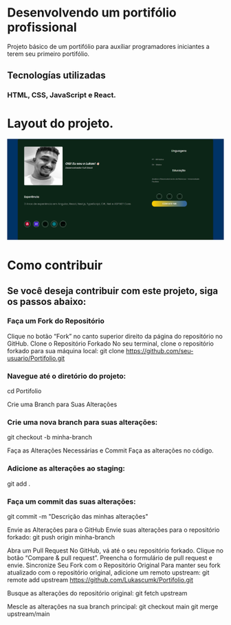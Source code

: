 # Desenvolvendo um portifólio profissional

Projeto básico de um portifólio para auxíliar programadores iniciantes a terem seu primeiro portifólio.

## Tecnologías utilizadas 
### HTML, CSS, JavaScript e React.



# Layout do projeto.

![Layout](my-portifolio/public/layout.png)


# Como contribuir

## Se você deseja contribuir com este projeto, siga os passos abaixo:

### Faça um Fork do Repositório
Clique no botão “Fork” no canto superior direito da página do repositório no GitHub.
Clone o Repositório Forkado
No seu terminal, clone o repositório forkado para sua máquina local:
git clone https://github.com/seu-usuario/Portifolio.git

### Navegue até o diretório do projeto:
cd Portifolio

Crie uma Branch para Suas Alterações

### Crie uma nova branch para suas alterações:
git checkout -b minha-branch

Faça as Alterações Necessárias e Commit
Faça as alterações no código.
 
### Adicione as alterações ao staging:
git add .

### Faça um commit das suas alterações:
git commit -m "Descrição das minhas alterações"

Envie as Alterações para o GitHub
Envie suas alterações para o repositório forkado:
git push origin minha-branch

Abra um Pull Request
No GitHub, vá até o seu repositório forkado.
Clique no botão “Compare & pull request”.
Preencha o formulário de pull request e envie.
Sincronize Seu Fork com o Repositório Original
Para manter seu fork atualizado com o repositório original, adicione um remoto upstream:
git remote add upstream https://github.com/Lukascumk/Portifolio.git

Busque as alterações do repositório original:
git fetch upstream

Mescle as alterações na sua branch principal:
git checkout main
git merge upstream/main
